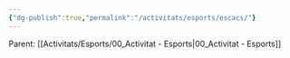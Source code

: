```yaml
---
{"dg-publish":true,"permalink":"/activitats/esports/escacs/"}
---
```


Parent: [[Activitats/Esports/00_Activitat - Esports\|00_Activitat - Esports]]